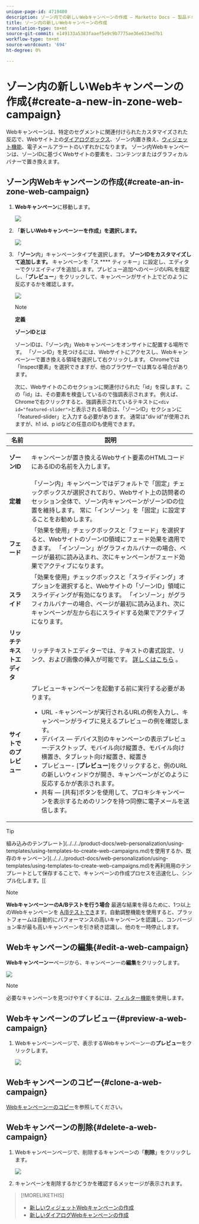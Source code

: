 ```yaml
---
unique-page-id: 4719400
description: ゾーン内での新しいWebキャンペーンの作成 — Marketto Docs — 製品ドキュメント
title: ゾーン内の新しいWebキャンペーンの作成
translation-type: tm+mt
source-git-commit: e149133a5383faaef5e9c9b7775ae36e633ed7b1
workflow-type: tm+mt
source-wordcount: '694'
ht-degree: 0%

---
```



# ゾーン内の新しいWebキャンペーンの作成{#create-a-new-in-zone-web-campaign}

Webキャンペーンは、特定のセグメントに関連付けられたカスタマイズされた反応で、Webサイト上の[ダイアログボックス](create-a-new-dialog-web-campaign.md)、ゾーン内置き換え、[ウィジェット機能](create-a-new-widget-web-campaign.md)、電子メールアラートのいずれかになります。 ゾーン内Webキャンペーンは、ゾーンIDに基づくWebサイトの要素を、コンテンツまたはグラフィカルバナーで置き換えます。

## ゾーン内Webキャンペーンの作成{#create-an-in-zone-web-campaign}

1. **Webキャンペーン**&#x200B;に移動します。

   ![](assets/image2016-8-18-15-3a54-3a21.png)

1. 「**新しいWebキャンペーンーを作成」を選択します。**

   ![](assets/create-new-web-campaign-hand.png)

1. 「**ゾーン**&#x200B;内」キャンペーンタイプを選択します。 **ゾーンIDをカスタマイズして追加します。** キャンペーンを「ス **** ティッキー」に設定し、エディターでクリエイティブを追加します。プレビュー追加へのページのURLを指定し、「**プレビュー**」をクリックして、キャンペーンがサイト上でどのように反応するかを確認します。

   ![](assets/new-3-1.png)

   >[!NOTE]
   >
   >**定義**
   >
   >
   >**ゾーンIDとは**
   >
   >
   >ゾーンIDは、「ゾーン内」Webキャンペーンをオンサイトに配置する場所です。 「ゾーンID」を見つけるには、Webサイトにアクセスし、Webキャンペーンーで置き換える領域を選択して右クリックします。 Chromeでは「Inspect要素」を選択できますが、他のブラウザーでは異なる場合があります。
   >
   >
   >次に、Webサイトのこのセクションに関連付けられた「id」を探します。この「id」は、その要素を検査しているので強調表示されます。 例えば、Chromeで右クリックすると、強調表示されているテキストに`<div id="featured-slider">`と表示される場合は、「ゾーンID」セクションに「featured-slider」と入力する必要があります。 通常は&quot;div id&quot;が使用されますが、h1 id、p idなどの任意のIDも使用できます。

<table> 
 <thead> 
  <tr> 
   <th colspan="1" rowspan="1">名前</th> 
   <th colspan="1" rowspan="1">説明</th> 
  </tr> 
 </thead> 
 <tbody> 
  <tr> 
   <td colspan="1" rowspan="1"><strong> ゾーンID </strong></td> 
   <td colspan="1" rowspan="1"><p>キャンペーンが置き換えるWebサイト要素のHTMLコードにあるIDの名前を入力します。</p></td> 
  </tr> 
  <tr> 
   <td colspan="1" rowspan="1"><p><strong> 定着 </strong></p></td> 
   <td colspan="1" rowspan="1">「ゾーン内」キャンペーンではデフォルトで「固定」チェックボックスが選択されており、Webサイト上の訪問者のセッション全体で、ゾーン内キャンペーンがゾーンIDの位置を維持します。 常に「インゾーン」を「固定」に設定することをお勧めします。</td> 
  </tr> 
  <tr> 
   <td colspan="1" rowspan="1"><p><strong> フェード</strong> </p></td> 
   <td colspan="1" rowspan="1">「効果を使用」チェックボックスと「フェード」を選択すると、WebサイトのゾーンID領域にフェード効果を適用できます。 「インゾーン」がグラフィカルバナーの場合、ページが最初に読み込まれ、次にキャンペーンがフェード効果でアクティブになります。</td> 
  </tr> 
  <tr> 
   <td colspan="1"><strong>スライド</strong></td> 
   <td colspan="1">「効果を使用」チェックボックスと「スライディング」オプションを選択すると、Webサイトの「ゾーンID」領域にスライディングが有効になります。 「インゾーン」がグラフィカルバナーの場合、ページが最初に読み込まれ、次にキャンペーンが左から右にスライドする効果でアクティブになります。</td> 
  </tr> 
  <tr> 
   <td colspan="1"><strong> リッチテキストエディタ  </strong></td> 
   <td colspan="1">リッチテキストエディターでは、テキストの書式設定、リンク、および画像の挿入が可能です。 <a href="using-the-web-personalization-rich-text-editor.md">詳しくはこちら</a> 。</td> 
  </tr> 
  <tr> 
   <td colspan="1"><strong> サイトでのプレビュー   </strong></td> 
   <td colspan="1">プレビューキャンペーンを起動する前に実行する必要があります。<br> 
    <ul> 
     <li> URL -キャンペーンが実行されるURLの例を入力し、キャンペーンがライブに見えるプレビューの例を確認します。</li> 
     <li>デバイス — デバイス別のキャンペーンの表示プレビュー:デスクトップ、モバイル向け縦置き、モバイル向け横置き、タブレット向け縦置き、縦置き</li> 
     <li> プレビュー- [<strong>プレビュー</strong>]をクリックすると、例のURLの新しいウィンドウが開き、キャンペーンがどのように反応するかが表示されます。</li> 
     <li> 共有 — [共有]ボタンを使用して、プロキシキャンペーンを表示するためのリンクを持つ同僚に電子メールを送信します。</li> 
    </ul></td> 
  </tr> 
 </tbody> 
</table>

>[!TIP]
>
>組み込みのテンプレート](../../../product-docs/web-personalization/using-templates/using-templates-to-create-web-campaigns.md)を使用するか、既存のキャンペーン](../../../product-docs/web-personalization/using-templates/using-templates-to-create-web-campaigns.md)を再利用用のテンプレートとして保存することで、キャンペーンの作成プロセスを迅速化し、シンプル化します。[[

>[!NOTE]
>
>**WebキャンペーンーのA/Bテストを行う場合** 最適な結果を得るために、1つ以上のWebキャンペーンを [A/Bテストでき](ab-test-your-web-campaign.md)ます。自動調整機能を使用すると、プラットフォームは自動的にパフォーマンスの高いキャンペーンを認識し、コンバージョン率が最も高いキャンペーンを引き続き認識し、他のを一時停止します。

## Webキャンペーンの編集{#edit-a-web-campaign}

**Webキャンペーンー**&#x200B;ページから、キャンペーンーの&#x200B;**編集**&#x200B;をクリックします。

![](assets/in-zone-web-campaign-edit.png)

>[!NOTE]
>
>必要なキャンペーンを見つけやすくするには、[フィルター機能](filter-web-campaigns.md)を使用します。

## Webキャンペーンのプレビュー{#preview-a-web-campaign}

1. Webキャンペーンページで、表示するWebキャンペーンーの**プレビュー**をクリックします。

   ![](assets/in-zone-web-campaign-preview.png)

## Webキャンペーンのコピー{#clone-a-web-campaign}

[Webキャンペーンーのコピー](clone-a-web-campaign.md)を参照してください。

## Webキャンペーンの削除{#delete-a-web-campaign}

1. Webキャンペーンページで、削除するキャンペーンの「**削除**」をクリックします。

   ![](assets/in-zone-web-campaign-delete.png)

1. キャンペーンを削除するかどうかを確認するメッセージが表示されます。

>[!MORELIKETHIS]
>
>* [新しいウィジェットWebキャンペーンの作成](create-a-new-widget-web-campaign.md)
>* [新しいダイアログWebキャンペーンの作成](create-a-new-dialog-web-campaign.md)

